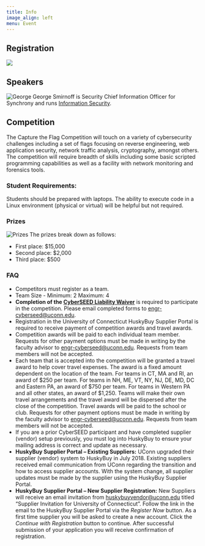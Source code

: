 ```yaml
---
title: Info
image_align: left
menu: Event
---
```


## Registration

[![](/images/register.png)](/registration)

## Speakers

![George](/images/george.jpg?classes=float-right&resize=400)
George Smirnoff is Security Chief Information Officer for Synchrony and runs [Information Security](https://www.linkedin.com/in/georgesmirnoff/). 

## Competition

The Capture the Flag Competition will touch on a variety of cybersecurity challenges including a set of flags focusing on reverse engineering, web application security, network traffic analysis, cryptography, amongst others.  The competition will require breadth of skills including some basic scripted programming capabilities as well as a facility with network monitoring and forensics tools.

### Student Requirements:
Students should be prepared with laptops. The ability to execute code in a Linux environment (physical or virtual) will be helpful but not required.

### Prizes

![Prizes](/images/prizes2.png?classes=float-right&resize=400)
The prizes break down as follows:

- First place: $15,000
- Second place: $2,000
- Third place: $500

### FAQ

- Competitors must register as a team.
- Team Size - Minimum: 2 Maximum: 4
- **Completion of the [CyberSEED Liability Waiver](/images/CyberSEED%202019%20Liability%20Waiver%20-%20fillable.pdf)** is required to participate in the competition. Please email completed forms to [engr-cyberseed@uconn.edu](mailto:engr-cyberseed@uconn.edu).
- Registration in the University of Connecticut HuskyBuy Supplier Portal is required to receive payment of competition awards and travel awards.
- Competition awards will be paid to each individual team member. Requests for other payment options must be made in writing by the faculty advisor to [engr-cyberseed@uconn.edu](mailto:engr-cyberseed@uconn.edu). Requests from team members will not be accepted.
- Each team that is accepted into the competition will be granted a travel award to help cover travel expenses. The award is a fixed amount dependent on the location of the team. For teams in CT, MA and RI, an award of $250 per team. For teams in NH, ME, VT, NY, NJ, DE, MD, DC and Eastern PA, an award of $750 per team. For teams in Western PA and all other states, an award of $1,250. Teams will make their own travel arrangements and the travel award will be dispersed after the close of the competition.  Travel awards will be paid to the school or club. Requests for other payment options must be made in writing by the faculty advisor to [engr-cyberseed@uconn.edu](mailto:engr-cyberseed@uconn.edu). Requests from team members will not be accepted.  
- If you are a prior CyberSEED participant and have completed supplier (vendor) setup previously, you must log into HuskyBuy to ensure your mailing address is correct and update as necessary.
- **HuskyBuy Supplier Portal – Existing Suppliers:** UConn upgraded their supplier (vendor) system to HuskyBuy in July 2018. Existing suppliers received email communication from UConn regarding the transition and how to access supplier accounts. With the system change, all supplier updates must be made by the supplier using the HuskyBuy Supplier Portal. 
- **HuskyBuy Supplier Portal – New Supplier Registration:** New Suppliers will receive an email invitation from [huskybuyvendor@uconn.edu](mailto:huskybuyvendor@uconn.edu) titled “Supplier Invitation for University of Connecticut”. Follow the link in the email to the HuskyBuy Supplier Portal via the *Register Now* button. As a first time supplier you will be asked to create a new account. Click the *Continue with Registration* button to continue. After successful submission of your application you will receive confirmation of registration.
